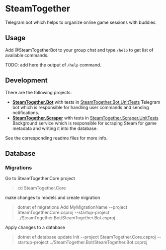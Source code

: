 # SteamTogether

Telegram bot which helps to organize online game sessions with buddies.

## Usage

Add @SteamTogetherBot to your group chat and type `/help` to get list of available commands.

TODO: add here the output of `/help` command.

## Development

There are the following projects:

- **[SteamTogether.Bot](./SteamTogether.Bot)** with tests in [SteamTogether.Bot.UnitTests](./SteamTogether.Bot.UnitTests)
  Telegram bot which is responsible for handling user commands and sending notifications.
- **[SteamTogether.Scraper](./SteamTogether.Scraper)** with tests in [SteamTogether.Scraper.UnitTests](./SteamTogether.Scraper.UnitTests)
  Background service which is responsible for scraping Steam for game metadata and writing it into the database.

See the corresponding readme files for more info.

## Database 

### Migrations

Go to SteamTogether.Core project
> cd SteamTogether.Core

make changes to models and create migration
> dotnet ef migrations Add MyMigrationName --project SteamTogether.Core.csproj --startup-project ../SteamTogether.Bot/SteamTogether.Bot.csproj

Apply changes to a database
> dotnet ef database update Init --project SteamTogether.Core.csproj --startup-project ../SteamTogether.Bot/SteamTogether.Bot.csproj
